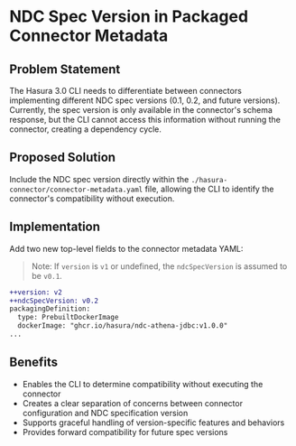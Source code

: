 # NDC Spec Version in Packaged Connector Metadata

## Problem Statement

The Hasura 3.0 CLI needs to differentiate between connectors implementing different NDC spec versions (0.1, 0.2, and future versions). Currently, the spec version is only available in the connector's schema response, but the CLI cannot access this information without running the connector, creating a dependency cycle.

## Proposed Solution

Include the NDC spec version directly within the `./hasura-connector/connector-metadata.yaml` file, allowing the CLI to identify the connector's compatibility without execution.

## Implementation
Add two new top-level fields to the connector metadata YAML:

> Note: If `version` is `v1` or undefined, the `ndcSpecVersion` is assumed to be `v0.1`.

```diff
++version: v2
++ndcSpecVersion: v0.2
packagingDefinition:
  type: PrebuiltDockerImage
  dockerImage: "ghcr.io/hasura/ndc-athena-jdbc:v1.0.0"
...
```

## Benefits
- Enables the CLI to determine compatibility without executing the connector
- Creates a clear separation of concerns between connector configuration and NDC specification version
- Supports graceful handling of version-specific features and behaviors
- Provides forward compatibility for future spec versions
